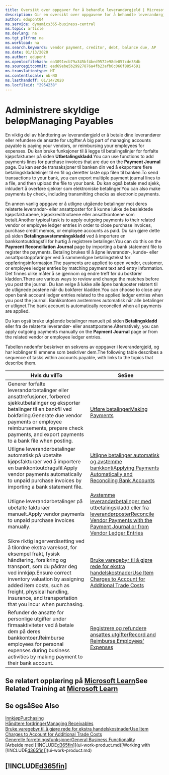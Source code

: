 ```yaml
---
title: Oversikt over oppgaver for å behandle leverandørgjeld | Microsoft-dokumentasjon
description: Gir en oversikt over oppgavene for å behandle leverandørgjeld, for eksempel betale kreditorer eller utligne utgående betalinger mot poster for å lukke fakturaer eller kreditnotaer.
author: edupont04
ms.service: dynamics365-business-central
ms.topic: article
ms.devlang: na
ms.tgt_pltfrm: na
ms.workload: na
ms.search.keywords: vendor payment, creditor, debt, balance due, AP
ms.date: 01/13/2020
ms.author: edupont
ms.openlocfilehash: ea3091ecb79a345bf4bed9572e98de057cde38db
ms.sourcegitcommit: ead69ebe5b29927876a4fb23afb6c066f8854591
ms.translationtype: HT
ms.contentlocale: nb-NO
ms.lasthandoff: 01/14/2020
ms.locfileid: "2954238"
---
```

# <a name="managing-payables"></a><span data-ttu-id="f2161-103">Administrere skyldige beløp</span><span class="sxs-lookup"><span data-stu-id="f2161-103">Managing Payables</span></span>

<span data-ttu-id="f2161-104">En viktig del av håndtering av leverandørgjeld er å betale dine leverandører eller refundere de ansatte for utgifter.</span><span class="sxs-lookup"><span data-stu-id="f2161-104">A big part of managing accounts payable is paying your vendors, or reimbursing your employees for expenses.</span></span> <span data-ttu-id="f2161-105">Du kan bruke funksjoner til å legge til betalingslinjer for forfalte kjøpsfakturaer på siden **Utbetalingskladd**.</span><span class="sxs-lookup"><span data-stu-id="f2161-105">You can use functions to add payments lines for purchase invoices that are due on the **Payment Journal** page.</span></span> <span data-ttu-id="f2161-106">Du kan sende transaksjoner til banken din ved å eksportere flere betalingskladdelinjer til en fil og deretter laste opp filen til banken.</span><span class="sxs-lookup"><span data-stu-id="f2161-106">To send transactions to your bank, you can export multiple payment journal lines to a file, and then upload the file to your bank.</span></span> <span data-ttu-id="f2161-107">Du kan også betale med sjekk, inkludert å overføre sjekker som elektroniske betalinger.</span><span class="sxs-lookup"><span data-stu-id="f2161-107">You can also make payments by check, including transmitting checks as electronic payments.</span></span>

<span data-ttu-id="f2161-108">En annen vanlig oppgave er å utligne utgående betalinger mot deres relaterte leverandør- eller ansattposter for å kunne lukke de beslektede kjøpsfakturaene, kjøpskreditnotaene eller ansattkontoene som betalt.</span><span class="sxs-lookup"><span data-stu-id="f2161-108">Another typical task is to apply outgoing payments to their related vendor or employee ledger entries in order to close purchase invoices, purchase credit memos, or employee accounts as paid.</span></span> <span data-ttu-id="f2161-109">Du kan gjøre dette på siden **Betalingsavstemmingskladd** ved å importere en bankkontoutdragsfil for hurtig å registrere betalinger.</span><span class="sxs-lookup"><span data-stu-id="f2161-109">You can do this on the **Payment Reconciliation Journal** page by importing a bank statement file to register the payments.</span></span> <span data-ttu-id="f2161-110">Betaling brukes til å åpne leverandør-, kunde- eller ansattpostoppføringer ved å sammenligne betalingstekst for oppføringsinformasjon.</span><span class="sxs-lookup"><span data-stu-id="f2161-110">The payments are applied to open vendor, customer, or employee ledger entries by matching payment text and entry information.</span></span> <span data-ttu-id="f2161-111">Det finnes ulike måter å se gjennom og endre treff før du bokfører kladden.</span><span class="sxs-lookup"><span data-stu-id="f2161-111">There are various ways to review and change the matches before you post the journal.</span></span> <span data-ttu-id="f2161-112">Du kan velge å lukke alle åpne bankposter relatert til de utlignede postene når du bokfører kladden.</span><span class="sxs-lookup"><span data-stu-id="f2161-112">You can choose to close any open bank account ledger entries related to the applied ledger entries when you post the journal.</span></span> <span data-ttu-id="f2161-113">Bankkontoen avstemmes automatisk når alle betalinger er utlignet.</span><span class="sxs-lookup"><span data-stu-id="f2161-113">The bank account is automatically reconciled when all payments are applied.</span></span>

<span data-ttu-id="f2161-114">Du kan også bruke utgående betalinger manuelt på siden **Betalingskladd** eller fra de relaterte leverandør- eller ansattpostene.</span><span class="sxs-lookup"><span data-stu-id="f2161-114">Alternatively, you can apply outgoing payments manually on the **Payment Journal** page or from the related vendor or employee ledger entries.</span></span>

<span data-ttu-id="f2161-115">Tabellen nedenfor beskriver en sekvens av oppgaver i leverandørgjeld, og har koblinger til emnene som beskriver dem.</span><span class="sxs-lookup"><span data-stu-id="f2161-115">The following table describes a sequence of tasks within accounts payable, with links to the topics that describe them.</span></span>

| <span data-ttu-id="f2161-116">Hvis du vil</span><span class="sxs-lookup"><span data-stu-id="f2161-116">To</span></span> | <span data-ttu-id="f2161-117">Se</span><span class="sxs-lookup"><span data-stu-id="f2161-117">See</span></span> |
| --- | --- |
| <span data-ttu-id="f2161-118">Generer forfalte leverandørbetalinger eller ansattrefusjoner, forbered sjekkutbetalinger og eksporter betalinger til en bankfil ved bokføring.</span><span class="sxs-lookup"><span data-stu-id="f2161-118">Generate due vendor payments or employee reimbursements, prepare check payments, and export payments to a bank file when posting.</span></span> |[<span data-ttu-id="f2161-119">Utføre betalinger</span><span class="sxs-lookup"><span data-stu-id="f2161-119">Making Payments</span></span>](payables-make-payments.md) |
| <span data-ttu-id="f2161-120">Utligne leverandørbetalinger automatisk på ubetalte kjøpsfakturaer ved å importere en bankkontoutdragsfil.</span><span class="sxs-lookup"><span data-stu-id="f2161-120">Apply vendor payments automatically to unpaid purchase invoices by importing a bank statement file.</span></span> |[<span data-ttu-id="f2161-121">Utligne betalinger automatisk og avstemme bankkonti</span><span class="sxs-lookup"><span data-stu-id="f2161-121">Applying Payments Automatically and Reconciling Bank Accounts</span></span>](receivables-apply-payments-auto-reconcile-bank-accounts.md) |
| <span data-ttu-id="f2161-122">Utligne leverandørbetalinger på ubetalte fakturaer manuelt.</span><span class="sxs-lookup"><span data-stu-id="f2161-122">Apply vendor payments to unpaid purchase invoices manually.</span></span> |[<span data-ttu-id="f2161-123">Avstemme leverandørbetalinger med utbetalingskladd eller fra leverandørposter</span><span class="sxs-lookup"><span data-stu-id="f2161-123">Reconcile Vendor Payments with the Payment Journal or from Vendor Ledger Entries</span></span>](payables-how-apply-purchase-transactions-manually.md) |
|<span data-ttu-id="f2161-124">Sikre riktig lagerverdisetting ved å tilordne ekstra varekost, for eksempel frakt, fysisk håndtering, forsikring og transport, som du pådrar deg ved innkjøp.</span><span class="sxs-lookup"><span data-stu-id="f2161-124">Ensure correct inventory valuation by assigning added item costs, such as freight, physical handling, insurance, and transportation that you incur when purchasing.</span></span>|[<span data-ttu-id="f2161-125">Bruke varegebyr til å gjøre rede for ekstra handelskostnader</span><span class="sxs-lookup"><span data-stu-id="f2161-125">Use Item Charges to Account for Additional Trade Costs</span></span>](payables-how-assign-item-charges.md)|
|<span data-ttu-id="f2161-126">Refunder de ansatte for personlige utgifter under firmaaktiviteter ved å betale dem på deres bankkontoer.</span><span class="sxs-lookup"><span data-stu-id="f2161-126">Reimburse employees for personal expenses during business activities by making payment to their bank account.</span></span>|[<span data-ttu-id="f2161-127">Registrere og refundere ansattes utgifter</span><span class="sxs-lookup"><span data-stu-id="f2161-127">Record and Reimburse Employees' Expenses</span></span>](finance-how-record-reimburse-employee-expenses.md)|

## <a name="see-related-training-at-microsoft-learnlearnpathsprocess-customer-vendor-payments-dynamics-365-business-central"></a><span data-ttu-id="f2161-128">Se relatert opplæring på [Microsoft Learn](/learn/paths/process-customer-vendor-payments-dynamics-365-business-central/)</span><span class="sxs-lookup"><span data-stu-id="f2161-128">See Related Training at [Microsoft Learn](/learn/paths/process-customer-vendor-payments-dynamics-365-business-central/)</span></span>

## <a name="see-also"></a><span data-ttu-id="f2161-129">Se også</span><span class="sxs-lookup"><span data-stu-id="f2161-129">See Also</span></span>
[<span data-ttu-id="f2161-130">Innkjøp</span><span class="sxs-lookup"><span data-stu-id="f2161-130">Purchasing</span></span>](purchasing-manage-purchasing.md)  
[<span data-ttu-id="f2161-131">Håndtere fordringer</span><span class="sxs-lookup"><span data-stu-id="f2161-131">Managing Receivables</span></span>](receivables-manage-receivables.md)  
[<span data-ttu-id="f2161-132">Bruke varegebyr til å gjøre rede for ekstra handelskostnader</span><span class="sxs-lookup"><span data-stu-id="f2161-132">Use Item Charges to Account for Additional Trade Costs</span></span>](payables-how-assign-item-charges.md)  
[<span data-ttu-id="f2161-133">Generelle forretningsfunksjoner</span><span class="sxs-lookup"><span data-stu-id="f2161-133">General Business Functionality</span></span>](ui-across-business-areas.md)  
<span data-ttu-id="f2161-134">[Arbeide med [!INCLUDE[d365fin](includes/d365fin_md.md)]](ui-work-product.md)</span><span class="sxs-lookup"><span data-stu-id="f2161-134">[Working with [!INCLUDE[d365fin](includes/d365fin_md.md)]](ui-work-product.md)</span></span>

## [!INCLUDE[d365fin](includes/free_trial_md.md)]  
